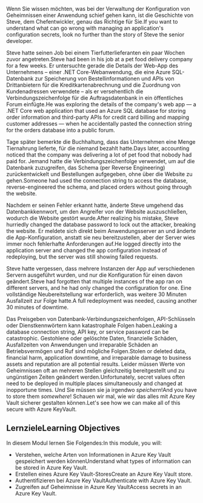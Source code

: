 <span data-ttu-id="14939-101">Wenn Sie wissen möchten, was bei der Verwaltung der Konfiguration von Geheimnissen einer Anwendung schief gehen kann, ist die Geschichte von Steve, dem Chefentwickler, genau das Richtige für Sie.</span><span class="sxs-lookup"><span data-stu-id="14939-101">If you want to understand what can go wrong with managing an application's configuration secrets, look no further than the story of Steve the senior developer.</span></span>

<span data-ttu-id="14939-102">Steve hatte seinen Job bei einem Tierfutterlieferanten ein paar Wochen zuvor angetreten.</span><span class="sxs-lookup"><span data-stu-id="14939-102">Steve had been in his job at a pet food delivery company for a few weeks.</span></span> <span data-ttu-id="14939-103">Er untersuchte gerade die Details der Web-App des Unternehmens – einer .NET Core-Webanwendung, die eine Azure SQL-Datenbank zur Speicherung von Bestellinformationen und APIs von Drittanbietern für die Kreditkartenabrechnung und die Zuordnung von Kundenadressen verwendete – als er versehentlich die Verbindungszeichenfolge für die Auftragsdatenbank in ein öffentliches Forum einfügte.</span><span class="sxs-lookup"><span data-stu-id="14939-103">He was exploring the details of the company's web app &mdash; a .NET Core web application that used an Azure SQL database for storing order information and third-party APIs for credit card billing and mapping customer addresses &mdash; when he accidentally pasted the connection string for the orders database into a public forum.</span></span>

<span data-ttu-id="14939-104">Tage später bemerkte die Buchhaltung, dass das Unternehmen eine Menge Tiernahrung lieferte, für die niemand bezahlt hatte.</span><span class="sxs-lookup"><span data-stu-id="14939-104">Days later, accounting noticed that the company was delivering a lot of pet food that nobody had paid for.</span></span> <span data-ttu-id="14939-105">Jemand hatte die Verbindungszeichenfolge verwendet, um auf die Datenbank zuzugreifen, das Schema (per Reverse Engineering) zurückentwickelt und Bestellungen aufgegeben, ohne über die Website zu gehen.</span><span class="sxs-lookup"><span data-stu-id="14939-105">Someone had used the connection string to access the database, reverse-engineered the schema, and placed orders without going through the website.</span></span>

<span data-ttu-id="14939-106">Nachdem er seinen Fehler erkannt hatte, änderte Steve umgehend das Datenbankkennwort, um den Angreifer von der Website auszuschließen, wodurch die Website gestört wurde.</span><span class="sxs-lookup"><span data-stu-id="14939-106">After realizing his mistake, Steve hurriedly changed the database password to lock out the attacker, breaking the website.</span></span> <span data-ttu-id="14939-107">Er meldete sich direkt beim Anwendungsserver an und änderte die App-Konfiguration, anstatt sie neu bereitzustellen, aber der Server wies immer noch fehlerhafte Anforderungen auf.</span><span class="sxs-lookup"><span data-stu-id="14939-107">He logged directly into the application server and changed the app configuration instead of redeploying, but the server was still showing failed requests.</span></span>

<span data-ttu-id="14939-108">Steve hatte vergessen, dass mehrere Instanzen der App auf verschiedenen Servern ausgeführt wurden, und nur die Konfiguration für einen davon geändert.</span><span class="sxs-lookup"><span data-stu-id="14939-108">Steve had forgotten that multiple instances of the app ran on different servers, and he had only changed the configuration for one.</span></span> <span data-ttu-id="14939-109">Eine vollständige Neubereitstellung war erforderlich, was weitere 30 Minuten Ausfallzeit zur Folge hatte.</span><span class="sxs-lookup"><span data-stu-id="14939-109">A full redeployment was needed, causing another 30 minutes of downtime.</span></span>

<span data-ttu-id="14939-110">Das Preisgeben von Datenbank-Verbindungszeichenfolgen, API-Schlüsseln oder Dienstkennwörtern kann katastrophale Folgen haben.</span><span class="sxs-lookup"><span data-stu-id="14939-110">Leaking a database connection string, API key, or service password can be catastrophic.</span></span> <span data-ttu-id="14939-111">Gestohlene oder gelöschte Daten, finanzielle Schäden, Ausfallzeiten von Anwendungen und irreparable Schäden an Betriebsvermögen und Ruf sind mögliche Folgen.</span><span class="sxs-lookup"><span data-stu-id="14939-111">Stolen or deleted data, financial harm, application downtime, and irreparable damage to business assets and reputation are all potential results.</span></span> <span data-ttu-id="14939-112">Leider müssen Werte von Geheimnissen oft an mehreren Stellen gleichzeitig bereitgestellt und zu ungünstigen Zeiten geändert werden.</span><span class="sxs-lookup"><span data-stu-id="14939-112">Unfortunately, secret values often need to be deployed in multiple places simultaneously and changed at inopportune times.</span></span> <span data-ttu-id="14939-113">Und Sie müssen sie ja irgendwo *speichern*!</span><span class="sxs-lookup"><span data-stu-id="14939-113">And you have to store them *somewhere*!</span></span> <span data-ttu-id="14939-114">Schauen wir mal, wie wir das alles mit Azure Key Vault sicherer gestalten können.</span><span class="sxs-lookup"><span data-stu-id="14939-114">Let's see how we can make all of this secure with Azure KeyVault.</span></span>

## <a name="learning-objectives"></a><span data-ttu-id="14939-115">Lernziele</span><span class="sxs-lookup"><span data-stu-id="14939-115">Learning Objectives</span></span>
<span data-ttu-id="14939-116">In diesem Modul lernen Sie Folgendes:</span><span class="sxs-lookup"><span data-stu-id="14939-116">In this module, you will:</span></span>

- <span data-ttu-id="14939-117">Verstehen, welche Arten von Informationen in Azure Key Vault gespeichert werden können</span><span class="sxs-lookup"><span data-stu-id="14939-117">Understand what types of information can be stored in Azure Key Vault.</span></span>
- <span data-ttu-id="14939-118">Erstellen eines Azure Key Vault-Stores</span><span class="sxs-lookup"><span data-stu-id="14939-118">Create an Azure Key Vault store.</span></span>
- <span data-ttu-id="14939-119">Authentifizieren bei Azure Key Vault</span><span class="sxs-lookup"><span data-stu-id="14939-119">Authenticate with Azure Key Vault.</span></span>
- <span data-ttu-id="14939-120">Zugreifen auf Geheimnisse in Azure Key Vault</span><span class="sxs-lookup"><span data-stu-id="14939-120">Access secrets in an Azure Key Vault.</span></span>